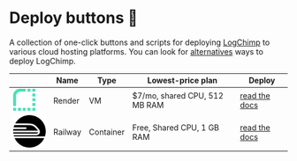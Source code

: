 # Deploy buttons 🚀

A collection of one-click buttons and scripts for deploying [LogChimp](https://logchimp.codecarrot.net) to various cloud hosting platforms. You can look for [alternatives](https://logchimp.codecarrot.net/docs/install) ways to deploy LogChimp.

| | Name | Type | Lowest-price plan | Deploy |
| --- | --- | --- | --- | --- |
| [![render](/img/render.png)](https://render.com/) | Render | VM | $7/mo, shared CPU, 512 MB RAM | [read the docs](https://logchimp.codecarrot.net/docs/install/render) |
| [![Railway](/img/railway.svg)](https://railway.app/) | Railway | Container | Free, Shared CPU, 1 GB RAM | [read the docs](https://logchimp.codecarrot.net/docs/install/railway) |
